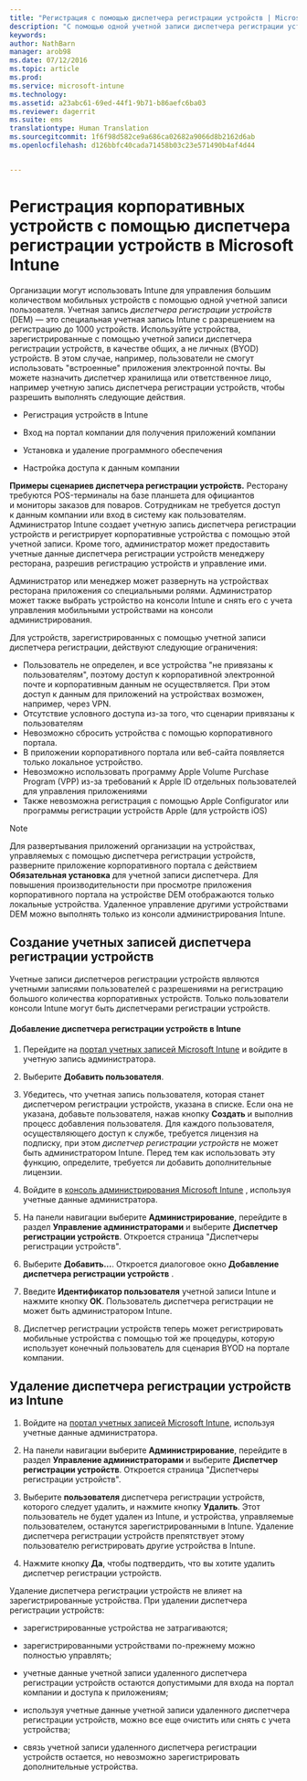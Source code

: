 ```yaml
---
title: "Регистрация с помощью диспетчера регистрации устройств | Microsoft Intune"
description: "С помощью одной учетной записи диспетчера регистрации устройств (DEM) можно управлять множеством общих мобильных устройств, принадлежащих компании."
keywords: 
author: NathBarn
manager: arob98
ms.date: 07/12/2016
ms.topic: article
ms.prod: 
ms.service: microsoft-intune
ms.technology: 
ms.assetid: a23abc61-69ed-44f1-9b71-b86aefc6ba03
ms.reviewer: dagerrit
ms.suite: ems
translationtype: Human Translation
ms.sourcegitcommit: 1f6f98d582ce9a686ca02682a9066d8b2162d6ab
ms.openlocfilehash: d126bbfc40cada71458b03c23e571490b4af4d44


---
```



# Регистрация корпоративных устройств с помощью диспетчера регистрации устройств в Microsoft Intune
Организации могут использовать Intune для управления большим количеством мобильных устройств с помощью одной учетной записи пользователя. Учетная запись *диспетчера регистрации устройств* (DEM) — это специальная учетная запись Intune с разрешением на регистрацию до 1000 устройств. Используйте устройства, зарегистрированные с помощью учетной записи диспетчера регистрации устройств, в качестве общих, а не личных (BYOD) устройств. В этом случае, например, пользователи не смогут использовать "встроенные" приложения электронной почты. Вы можете назначить диспетчер хранилища или ответственное лицо, например учетную запись диспетчера регистрации устройств, чтобы разрешить выполнять следующие действия.

-   Регистрация устройств в Intune

-   Вход на портал компании для получения приложений компании

-   Установка и удаление программного обеспечения

-   Настройка доступа к данным компании


**Примеры сценариев диспетчера регистрации устройств.** Ресторану требуются POS-терминалы на базе планшета для официантов и мониторы заказов для поваров. Сотрудникам не требуется доступ к данным компании или вход в систему как пользователям. Администратор Intune создает учетную запись диспетчера регистрации устройств и регистрирует корпоративные устройства с помощью этой учетной записи. Кроме того, администратор может предоставить учетные данные диспетчера регистрации устройств менеджеру ресторана, разрешив регистрацию устройств и управление ими.

Администратор или менеджер может развернуть на устройствах ресторана приложения со специальными ролями. Администратор может также выбрать устройство на консоли Intune и снять его с учета управления мобильными устройствами на консоли администрирования.

Для устройств, зарегистрированных с помощью учетной записи диспетчера регистрации, действуют следующие ограничения:
  - Пользователь не определен, и все устройства "не привязаны к пользователям", поэтому доступ к корпоративной электронной почте и корпоративным данным не осуществляется. При этом доступ к данным для приложений на устройствах возможен, например, через VPN.
  - Отсутствие условного доступа из-за того, что сценарии привязаны к пользователям
  - Невозможно сбросить устройства с помощью корпоративного портала.
  - В приложении корпоративного портала или веб-сайта появляется только локальное устройство.
  - Невозможно использовать программу Apple Volume Purchase Program (VPP) из-за требований к Apple ID отдельных пользователей для управления приложениями
  - Также невозможна регистрация с помощью Apple Configurator или программы регистрации устройств Apple (для устройств iOS)

> [!NOTE]
> Для развертывания приложений организации на устройствах, управляемых с помощью диспетчера регистрации устройств, разверните приложение корпоративного портала с действием **Обязательная установка** для учетной записи диспетчера.
> Для повышения производительности при просмотре приложения корпоративного портала на устройстве DEM отображаются только локальные устройства. Удаленное управление другими устройствами DEM можно выполнять только из консоли администрирования Intune.

## Создание учетных записей диспетчера регистрации устройств
Учетные записи диспетчеров регистрации устройств являются учетными записями пользователей с разрешениями на регистрацию большого количества корпоративных устройств. Только пользователи консоли Intune могут быть диспетчерами регистрации устройств.

#### Добавление диспетчера регистрации устройств в Intune

1.  Перейдите на [портал учетных записей Microsoft Intune](http://go.microsoft.com/fwlink/?LinkId=698854) и войдите в учетную запись администратора.

2.  Выберите **Добавить пользователя**.

3.  Убедитесь, что учетная запись пользователя, которая станет диспетчером регистрации устройств, указана в списке. Если она не указана, добавьте пользователя, нажав кнопку **Создать** и выполнив процесс добавления пользователя. Для каждого пользователя, осуществляющего доступ к службе, требуется лицензия на подписку, при этом *диспетчер регистрации устройств* не может быть администратором Intune. Перед тем как использовать эту функцию, определите, требуется ли добавить дополнительные лицензии.

4.  Войдите в [консоль администрирования Microsoft Intune](http://manage.microsoft.com) , используя учетные данные администратора.

5.  На панели навигации выберите **Администрирование**, перейдите в раздел **Управление администраторами** и выберите **Диспетчер регистрации устройств**. Откроется страница "Диспетчеры регистрации устройств".

6.  Выберите **Добавить...**. Откроется диалоговое окно **Добавление диспетчера регистрации устройств** .

7.  Введите **Идентификатор пользователя** учетной записи Intune и нажмите кнопку **ОК**. Пользователь диспетчера регистрации не может быть администратором Intune.

8.  Диспетчер регистрации устройств теперь может регистрировать мобильные устройства с помощью той же процедуры, которую использует конечный пользователь для сценария BYOD на портале компании.

## Удаление диспетчера регистрации устройств из Intune

1.  Войдите на [портал учетных записей Microsoft Intune](http://manage.microsoft.com), используя учетные данные администратора.

2.  На панели навигации выберите **Администрирование**, перейдите в раздел **Управление администраторами** и выберите **Диспетчер регистрации устройств**. Откроется страница "Диспетчеры регистрации устройств".

3.  Выберите **пользователя** диспетчера регистрации устройств, которого следует удалить, и нажмите кнопку **Удалить**. Этот пользователь не будет удален из Intune, и устройства, управляемые пользователем, останутся зарегистрированными в Intune. Удаление диспетчера регистрации устройств препятствует этому пользователю регистрировать другие устройства в Intune.

4.  Нажмите кнопку **Да**, чтобы подтвердить, что вы хотите удалить диспетчер регистрации устройств.

Удаление диспетчера регистрации устройств не влияет на зарегистрированные устройства. При удалении диспетчера регистрации устройств:

-   зарегистрированные устройства не затрагиваются;

-   зарегистрированными устройствами по-прежнему можно полностью управлять;

-   учетные данные учетной записи удаленного диспетчера регистрации устройств остаются допустимыми для входа на портал компании и доступа к приложениям;

-   используя учетные данные учетной записи удаленного диспетчера регистрации устройств, можно все еще очистить или снять с учета устройства;

-   связь учетной записи удаленного диспетчера регистрации устройств остается, но невозможно зарегистрировать дополнительные устройства.



<!--HONumber=Jul16_HO4-->


